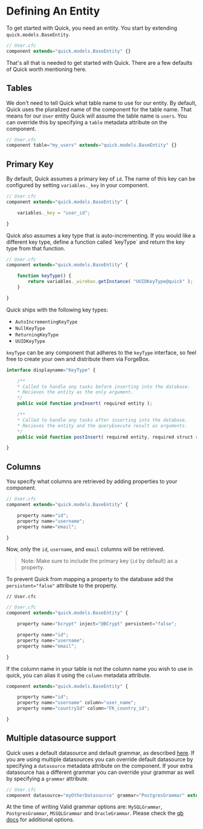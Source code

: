 # Defining An Entity

To get started with Quick, you need an entity. You start by extending
`quick.models.BaseEntity`.

```javascript
// User.cfc
component extends="quick.models.BaseEntity" {}
```

That's all that is needed to get started with Quick. There are a few defaults of
Quick worth mentioning here.

## Tables

We don't need to tell Quick what table name to use for our entity. By default,
Quick uses the pluralized name of the component for the table name. That means
for our `User` entity Quick will assume the table name is `users`. You can
override this by specifying a `table` metadata attribute on the component.

```javascript
// User.cfc
component table="my_users" extends="quick.models.BaseEntity" {}
```

## Primary Key

By default, Quick assumes a primary key of `id`. The name of this key can be
configured by setting `variables._key` in your component.

```javascript
// User.cfc
component extends="quick.models.BaseEntity" {

    variables._key = "user_id";

}
```

Quick also assumes a key type that is auto-incrementing. If you would like a
different key type, define a function called \`keyType\` and return the key type
from that function.

```javascript
// User.cfc
component extends="quick.models.BaseEntity" {

    function keyType() {
        return variables._wirebox.getInstance( "UUIDKeyType@quick" );
    }

}
```

Quick ships with the following key types:

+ `AutoIncrementingKeyType`
+ `NullKeyType`
+ `ReturningKeyType`
+ `UUIDKeyType`

`keyType` can be any component that adheres to the `keyType` interface, so feel
free to create your own and distribute them via ForgeBox.

```javascript
interface displayname="KeyType" {

    /**
    * Called to handle any tasks before inserting into the database.
    * Recieves the entity as the only argument.
    */
    public void function preInsert( required entity );

    /**
    * Called to handle any tasks after inserting into the database.
    * Recieves the entity and the queryExecute result as arguments.
    */
    public void function postInsert( required entity, required struct result );

}
```

## Columns

You specify what columns are retrieved by adding properties to your component.

```javascript
// User.cfc
component extends="quick.models.BaseEntity" {

    property name="id";
    property name="username";
    property name="email";

}
```

Now, only the `id`, `username`, and `email` columns will be retrieved.

> Note: Make sure to include the primary key \(`id` by default\) as a property.

To prevent Quick from mapping a property to the database add the
`persistent="false"` attribute to the property.

```text
// User.cfc
```

```javascript
// User.cfc
component extends="quick.models.BaseEntity" {

    property name="bcrypt" inject="@BCrypt" persistent="false";

    property name="id";
    property name="username";
    property name="email";

}
```

If the column name in your table is not the column name you wish to use in
quick, you can alias it using the `column` metadata attribute.

```javascript
component extends="quick.models.BaseEntity" {

    property name="id";
    property name="username" column="user_name";
    property name="countryId" column="FK_country_id";

}
```

## Multiple datasource support

Quick uses a default datasource and default grammar, as described
[here](./README.md). If you are using multiple datasources you can override
default datasource by specifying a `datasource` metadata attribute on the
component. If your extra datasource has a different grammar you can override
your grammar as well by specifying a `grammar` attribute.

```javascript
// User.cfc
component datasource="myOtherDatasource" grammar="PostgresGrammar" extends="quick.models.BaseEntity" {}
```

At the time of writing Valid grammar options are: `MySQLGrammar`,
`PostgresGrammar`, `MSSQLGrammar` and `OracleGrammar`. Please check the
[qb docs](https://qb.ortusbooks.com/) for additional options.
